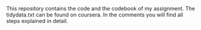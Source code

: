 This repository contains the code and the codebook of my assignment. The tidydata.txt can be found on coursera. In the comments you will find all steps explained in detail. 



